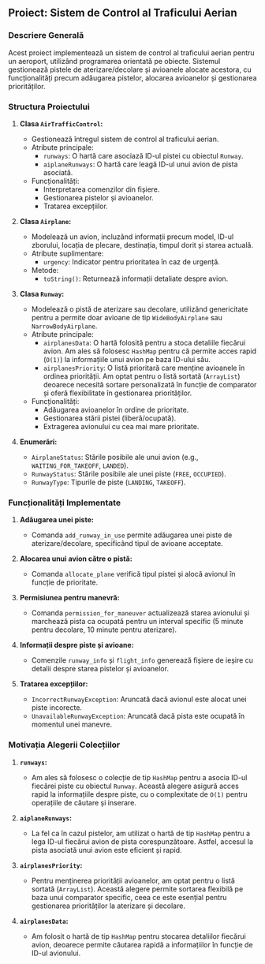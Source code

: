 ## Proiect: Sistem de Control al Traficului Aerian

### Descriere Generală
Acest proiect implementează un sistem de control al traficului aerian pentru un aeroport, utilizând programarea orientată pe obiecte. Sistemul gestionează pistele de aterizare/decolare și avioanele alocate acestora, cu funcționalități precum adăugarea pistelor, alocarea avioanelor și gestionarea priorităților.

### Structura Proiectului

1. **Clasa `AirTrafficControl`:**
   - Gestionează întregul sistem de control al traficului aerian.
   - Atribute principale:
      - `runways`: O hartă care asociază ID-ul pistei cu obiectul `Runway`.
      - `aiplaneRunways`: O hartă care leagă ID-ul unui avion de pista asociată.
   - Funcționalități:
      - Interpretarea comenzilor din fișiere.
      - Gestionarea pistelor și avioanelor.
      - Tratarea excepțiilor.

2. **Clasa `Airplane`:**
   - Modelează un avion, incluzând informații precum model, ID-ul zborului, locația de plecare, destinația, timpul dorit și starea actuală.
   - Atribute suplimentare:
      - `urgency`: Indicator pentru prioritatea în caz de urgență.
   - Metode:
      - `toString()`: Returnează informații detaliate despre avion.

3. **Clasa `Runway`:**
   - Modelează o pistă de aterizare sau decolare, utilizând genericitate pentru a permite doar avioane de tip `WideBodyAirplane` sau `NarrowBodyAirplane`.
   - Atribute principale:
      - `airplanesData`: O hartă folosită pentru a stoca detaliile fiecărui avion. Am ales să folosesc `HashMap` pentru că permite acces rapid (`O(1)`) la informațiile unui avion pe baza ID-ului său.
      - `airplanesPriority`: O listă prioritară care menține avioanele în ordinea priorității. Am optat pentru o listă sortată (`ArrayList`) deoarece necesită sortare personalizată în funcție de comparator și oferă flexibilitate în gestionarea priorităților.
   - Funcționalități:
      - Adăugarea avioanelor în ordine de prioritate.
      - Gestionarea stării pistei (liberă/ocupată).
      - Extragerea avionului cu cea mai mare prioritate.

4. **Enumerări:**
   - `AirplaneStatus`: Stările posibile ale unui avion (e.g., `WAITING_FOR_TAKEOFF`, `LANDED`).
   - `RunwayStatus`: Stările posibile ale unei piste (`FREE`, `OCCUPIED`).
   - `RunwayType`: Tipurile de piste (`LANDING`, `TAKEOFF`).

### Funcționalități Implementate

1. **Adăugarea unei piste:**
   - Comanda `add_runway_in_use` permite adăugarea unei piste de aterizare/decolare, specificând tipul de avioane acceptate.

2. **Alocarea unui avion către o pistă:**
   - Comanda `allocate_plane` verifică tipul pistei și alocă avionul în funcție de prioritate.

3. **Permisiunea pentru manevră:**
   - Comanda `permission_for_maneuver` actualizează starea avionului și marchează pista ca ocupată pentru un interval specific (5 minute pentru decolare, 10 minute pentru aterizare).

4. **Informații despre piste și avioane:**
   - Comenzile `runway_info` și `flight_info` generează fișiere de ieșire cu detalii despre starea pistelor și avioanelor.

5. **Tratarea excepțiilor:**
   - `IncorrectRunwayException`: Aruncată dacă avionul este alocat unei piste incorecte.
   - `UnavailableRunwayException`: Aruncată dacă pista este ocupată în momentul unei manevre.

### Motivația Alegerii Colecțiilor

1. **`runways`:**
   - Am ales să folosesc o colecție de tip `HashMap` pentru a asocia ID-ul fiecărei piste cu obiectul `Runway`. Această alegere asigură acces rapid la informațiile despre piste, cu o complexitate de `O(1)` pentru operațiile de căutare și inserare.

2. **`aiplaneRunways`:**
   - La fel ca în cazul pistelor, am utilizat o hartă de tip `HashMap` pentru a lega ID-ul fiecărui avion de pista corespunzătoare. Astfel, accesul la pista asociată unui avion este eficient și rapid.

3. **`airplanesPriority`:**
   - Pentru menținerea priorității avioanelor, am optat pentru o listă sortată (`ArrayList`). Această alegere permite sortarea flexibilă pe baza unui comparator specific, ceea ce este esențial pentru gestionarea priorităților la aterizare și decolare.

4. **`airplanesData`:**
   - Am folosit o hartă de tip `HashMap` pentru stocarea detaliilor fiecărui avion, deoarece permite căutarea rapidă a informațiilor în funcție de ID-ul avionului.